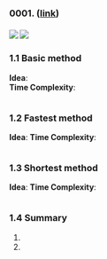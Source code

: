 ### 0001.  ([link](https://leetcode.com/problems/two-sum/))
#### ![](https://img.shields.io/badge/Tag-Array-brightgreen.svg) ![](https://img.shields.io/badge/Difficult-Easy-brightgreen.svg)
### 1.1 Basic method
**Idea**:  
**Time Complexity**: 

``` python

```

### 1.2 Fastest method
**Idea**: 
**Time Complexity**: 

``` python

```

### 1.3 Shortest method
**Idea**: 
**Time Complexity**: 
``` python

```

### 1.4 Summary
1. 
2. 

